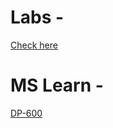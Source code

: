 # Labs - 
[Check here](https://microsoftlearning.github.io/mslearn-fabric/)

# MS Learn -
[DP-600](https://learn.microsoft.com/en-us/credentials/certifications/exams/dp-600/)
